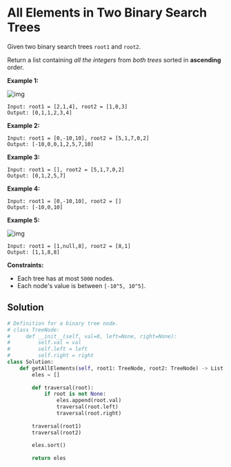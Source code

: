 # All Elements in Two Binary Search Trees



Given two binary search trees `root1` and `root2`.

Return a list containing *all the integers* from *both trees* sorted in **ascending** order.

 

**Example 1:**

![img](https://assets.leetcode.com/uploads/2019/12/18/q2-e1.png)

```
Input: root1 = [2,1,4], root2 = [1,0,3]
Output: [0,1,1,2,3,4]
```

**Example 2:**

```
Input: root1 = [0,-10,10], root2 = [5,1,7,0,2]
Output: [-10,0,0,1,2,5,7,10]
```

**Example 3:**

```
Input: root1 = [], root2 = [5,1,7,0,2]
Output: [0,1,2,5,7]
```

**Example 4:**

```
Input: root1 = [0,-10,10], root2 = []
Output: [-10,0,10]
```

**Example 5:**

![img](https://assets.leetcode.com/uploads/2019/12/18/q2-e5-.png)

```
Input: root1 = [1,null,8], root2 = [8,1]
Output: [1,1,8,8]
```

 

**Constraints:**

- Each tree has at most `5000` nodes.
- Each node's value is between `[-10^5, 10^5]`.





## Solution

```python
# Definition for a binary tree node.
# class TreeNode:
#     def __init__(self, val=0, left=None, right=None):
#         self.val = val
#         self.left = left
#         self.right = right
class Solution:
    def getAllElements(self, root1: TreeNode, root2: TreeNode) -> List[int]:
        eles = []
        
        def traversal(root):
            if root is not None:
                eles.append(root.val)
                traversal(root.left)
                traversal(root.right)
        
        traversal(root1)
        traversal(root2)
        
        eles.sort()
        
        return eles
        
```

